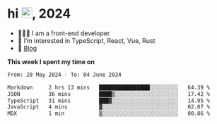 <h1> hi <img src="https://raw.githubusercontent.com/blackcater/blackcater/main/images/Hi.gif" height="24" />, 2024 </h1>

- 🧑🏻‍💻 I am a front-end developer
- 👀 I’m interested in TypeScript, React, Vue, Rust
- 📝 [Blog](https://note.yixiaojiu.top)

**This week I spent my time on** 

<!--START_SECTION:waka-->

```txt
From: 28 May 2024 - To: 04 June 2024

Markdown     2 hrs 13 mins   ████████████████░░░░░░░░░   64.39 %
JSON         36 mins         ████▒░░░░░░░░░░░░░░░░░░░░   17.42 %
TypeScript   31 mins         ███▓░░░░░░░░░░░░░░░░░░░░░   14.95 %
JavaScript   4 mins          ▓░░░░░░░░░░░░░░░░░░░░░░░░   02.07 %
MDX          1 min           ▒░░░░░░░░░░░░░░░░░░░░░░░░   00.86 %
```

<!--END_SECTION:waka-->
